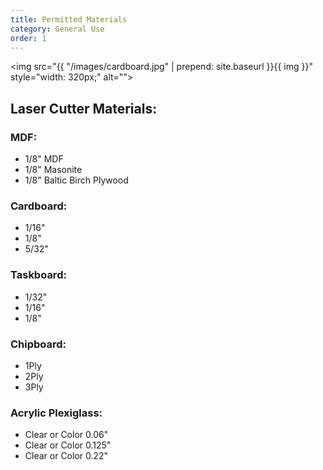 ```yaml
---
title: Permitted Materials
category: General Use
order: 1
---
```


<img src="{{ "/images/cardboard.jpg" | prepend: site.baseurl }}{{ img }}" style="width: 320px;" alt=""><br>

## Laser Cutter Materials:

### MDF: ####
- 1/8" MDF
- 1/8" Masonite
- 1/8" Baltic Birch Plywood

### Cardboard: ####
- 1/16"
- 1/8"
- 5/32"

### Taskboard: ####
- 1/32"
- 1/16"
- 1/8"

### Chipboard: ####
- 1Ply
- 2Ply
- 3Ply

### Acrylic Plexiglass: ####
- Clear or Color 0.06"
- Clear or Color 0.125"
- Clear or Color 0.22"